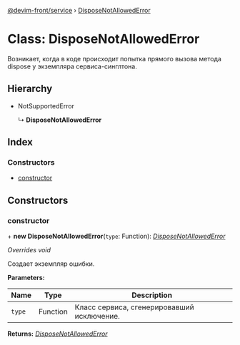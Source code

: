 [@devim-front/service](../README.md) › [DisposeNotAllowedError](disposenotallowederror.md)

# Class: DisposeNotAllowedError

Возникает, когда в коде происходит попытка прямого вызова метода dispose у
экземпляра сервиса-синглтона.

## Hierarchy

* NotSupportedError

  ↳ **DisposeNotAllowedError**

## Index

### Constructors

* [constructor](disposenotallowederror.md#markdown-header-constructor)

## Constructors

### <a id="markdown-header-constructor" name="markdown-header-constructor"></a>  constructor

\+ **new DisposeNotAllowedError**(`type`: Function): *[DisposeNotAllowedError](disposenotallowederror.md)*

*Overrides void*

Создает экземпляр ошибки.

**Parameters:**

Name | Type | Description |
------ | ------ | ------ |
`type` | Function | Класс сервиса, сгенерировавший исключение.  |

**Returns:** *[DisposeNotAllowedError](disposenotallowederror.md)*
